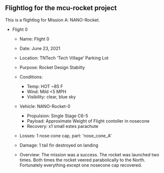 ## Flightlog for the mcu-rocket project

This is a flightlog for Mission A: NANO-Rocket.

- Flight 0  
  - Name: Flight 0 
  - Date: June 23, 2021
  - Location: TNTech 'Tech Village' Parking Lot
  - Purpose: Rocket Design Stabilty 
  - Conditions: 
    - Temp: HOT ~85 F
    - Wind: Mild <5 MPH
    - Visibility: clear, blue sky
  
  - Vehicle: NANO-Rocket-0
    - Propulsion: Single Stage C6-5
    - Payload: Approximate Weight of Flight contoller in nosecone
    - Recovery: x1 small estes parachute
  
  - Losses: 1 nose cone cap, part: 'nose_cone_A'
  - Damage: 1 tail fin destroyed on landing 

  - Overview: The mission was a success. The rocket was launched two times. Both times the rocket veered parabolically to the North. Fortunately 
    everything except one nosecone cap recovered.

